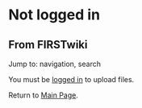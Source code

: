 # Not logged in

## From FIRSTwiki

Jump to: navigation, search

You must be [logged in](Special:Userlogin "Special:Userlogin") to upload files.

Return to [Main Page](Main_Page "Main Page").
